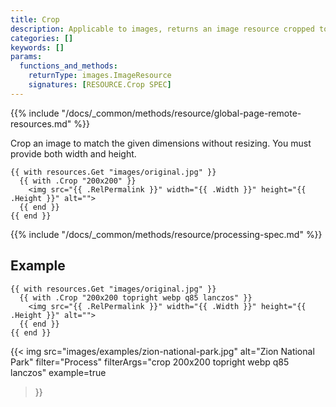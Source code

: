 ```yaml
---
title: Crop
description: Applicable to images, returns an image resource cropped to the given dimensions without resizing.
categories: []
keywords: []
params:
  functions_and_methods:
    returnType: images.ImageResource
    signatures: [RESOURCE.Crop SPEC]
---
```


{{% include "/docs/_common/methods/resource/global-page-remote-resources.md" %}}

Crop an image to match the given dimensions without resizing. You must provide both width and height.

```go-html-template
{{ with resources.Get "images/original.jpg" }}
  {{ with .Crop "200x200" }}
    <img src="{{ .RelPermalink }}" width="{{ .Width }}" height="{{ .Height }}" alt="">
  {{ end }}
{{ end }}
```

{{% include "/docs/_common/methods/resource/processing-spec.md" %}}

## Example

```go-html-template
{{ with resources.Get "images/original.jpg" }}
  {{ with .Crop "200x200 topright webp q85 lanczos" }}
    <img src="{{ .RelPermalink }}" width="{{ .Width }}" height="{{ .Height }}" alt="">
  {{ end }}
{{ end }}
```

{{< img
  src="images/examples/zion-national-park.jpg"
  alt="Zion National Park"
  filter="Process"
  filterArgs="crop 200x200 topright webp q85 lanczos"
  example=true
>}}
